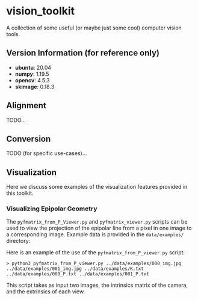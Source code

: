 # vision_toolkit
A collection of some useful (or maybe just some cool) computer vision tools.

## Version Information (for reference only)
* **ubuntu**:   20.04
* **numpy**:    1.19.5
* **opencv**:   4.5.3
* **skimage**:  0.18.3

## Alignment
TODO...

## Conversion
TODO (for specific use-cases)...

## Visualization
Here we discuss some examples of the visualization features provided in this toolkit.

### Visualizing Epipolar Geometry
The ```pyfmatrix_from_P_Viewer.py``` and ```pyfmatrix_viewer.py``` scripts can be used to view the projection of the epipolar line from a pixel in one image to a corresponding image. Example data is provided in the ```data/examples/``` directory:

Here is an example of the use of the ```pyfmatrix_from_P_viewer.py``` script:
```
> python3 pyfmatrix_from_P_viewer.py ../data/examples/000_img.jpg ../data/examples/001_img.jpg ../data/examples/K.txt ../data/examples/000_P.txt ../data/examples/001_P.txt
```

This script takes as input two images, the intrinsics matrix of the camera, and the extrinsics of each view.
